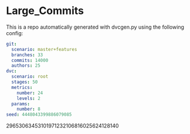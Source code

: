
Large_Commits
===

This is a repo automatically generated with dvcgen.py using the following config:

```yaml
git:
  scenario: master+features
  branches: 33
  commits: 14000
  authors: 25
dvc:
  scenario: root
  stages: 50
  metrics:
    number: 24
    levels: 2
  params:
    number: 8
seed: 4448043399886079085
```

29653063453101971232106816025624128140